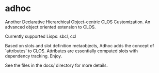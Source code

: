 # adhoc
Another Declarative Hierarchical Object-centric CLOS Customization. An advanced object oriented extension to CLOS.

Currently supported Lisps:
sbcl, ccl

Based on slots and slot definition metaobjects, Adhoc adds the concept of `attributes' to CLOS.  Attributes are essentially computed slots with dependency tracking.  Enjoy.

See the files in the docs/ directory for more details.
